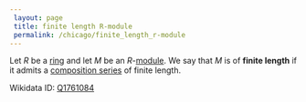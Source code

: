 ```yaml
---
 layout: page
 title: finite length R-module
 permalink: /chicago/finite_length_r-module
---
```

Let $R$ be a [ring](https://defsmath.github.io/DefsMath/ring) and let $M$ be an $R$-[module](https://defsmath.github.io/DefsMath/module_over_a_ring). We say that $M$ is of **finite length** if it admits a [composition series](https://defsmath.github.io/DefsMath/composition_series_of_a_module) of finite length.

Wikidata ID: [Q1761084](https://www.wikidata.org/wiki/Q1761084)